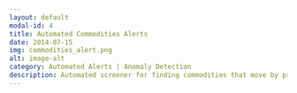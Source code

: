 ```yaml
---
layout: default
modal-id: 4
title: Automated Commodities Alerts
date: 2014-07-15
img: commodities_alert.png
alt: image-alt
category: Automated Alerts | Anomaly Detection
description: Automated screener for finding commodities that move by preset price intervals over the period of interest. This was done in Python / Snowflake, and sends automated emails whenever target levels are breached. 
---
```

